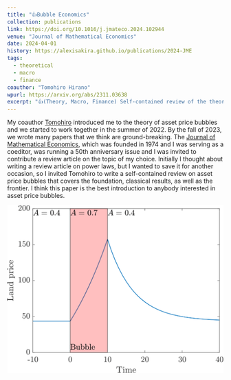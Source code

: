 ```yaml
---
title: "👍Bubble Economics"
collection: publications
link: https://doi.org/10.1016/j.jmateco.2024.102944
venue: "Journal of Mathematical Economics"
date: 2024-04-01
history: https://alexisakira.github.io/publications/2024-JME
tags:
  - theoretical
  - macro
  - finance
coauthor: "Tomohiro Hirano"
wpurl: https://arxiv.org/abs/2311.03638
excerpt: "👍(Theory, Macro, Finance) Self-contained review of the theory of asset price bubbles."
---
```


My coauthor [Tomohiro](https://sites.google.com/site/tomohih/) introduced me to the theory of asset price bubbles and we started to work together in the summer of 2022. By the fall of 2023, we wrote many papers that we think are ground-breaking. The [Journal of Mathematical Economics](https://en.wikipedia.org/wiki/Journal_of_Mathematical_Economics), which was founded in 1974 and I was serving as a coeditor, was running a 50th anniversary issue and I was invited to contribute a review article on the topic of my choice. Initially I thought about writing a review article on power laws, but I wanted to save it for another occasion, so I invited Tomohiro to write a self-contained review on asset price bubbles that covers the foundation, classical results, as well as the frontier. I think this paper is the best introduction to anybody interested in asset price bubbles.

![Productivity-driven bubble](/assets/images/fig_boombustB.png)